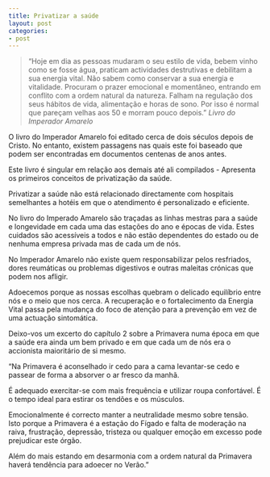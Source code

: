 ```yaml
---
title: Privatizar a saúde
layout: post
categories:
- post
---
```


>“Hoje em dia as pessoas mudaram o seu estilo de vida, bebem vinho como se fosse água, praticam actividades destrutivas e debilitam a sua energia vital. Não sabem como conservar a sua energia e vitalidade. Procuram o prazer emocional e momentâneo, entrando em conflito com a ordem natural da natureza. Falham na regulação dos seus hábitos de vida, alimentação e horas de sono. Por isso é normal que pareçam velhas aos 50 e morram pouco depois.” *Livro do Imperador Amarelo*

O livro do Imperador Amarelo foi editado cerca de dois séculos depois de Cristo. No entanto, existem passagens nas quais este foi baseado que podem ser encontradas em documentos centenas de anos antes. 

Este livro é singular em relação aos demais até ali compilados - Apresenta os primeiros conceitos de privatização da saúde.
 
Privatizar a saúde não está relacionado directamente com hospitais semelhantes a hotéis em que o atendimento é personalizado e eficiente.

No livro do Imperado Amarelo são traçadas as linhas mestras para a saúde e longevidade em cada uma das estações do ano e épocas de vida. Estes cuidados são acessíveis a todos e não estão dependentes do estado ou de nenhuma empresa privada mas de cada um de nós.

No Imperador Amarelo não existe quem responsabilizar pelos resfriados, dores reumáticas ou problemas digestivos e outras maleitas crónicas que podem nos afligir.

Adoecemos porque as nossas escolhas quebram o delicado equilíbrio entre nós e o meio que nos cerca. A recuperação e o fortalecimento da Energia Vital passa pela mudança do foco de atenção para a prevenção em vez de uma actuação sintomática. 

Deixo-vos um excerto do capítulo 2 sobre a Primavera numa época em que a saúde era ainda um bem privado e em que cada um de nós era o accionista maioritário de si mesmo.  

“Na Primavera é aconselhado ir cedo para a cama levantar-se cedo e passear de forma a absorver o ar fresco da manhã. 

É adequado exercitar-se com mais frequência e utilizar roupa confortável. É o tempo ideal para estirar os tendões e os músculos. 

Emocionalmente é correcto manter a neutralidade mesmo sobre tensão. Isto porque a Primavera é a estação do Fígado e falta de moderação na raiva, frustração, depressão, tristeza ou qualquer emoção em excesso pode prejudicar este órgão. 

Além do mais estando em desarmonia com a ordem natural da Primavera haverá tendência para adoecer no Verão.”


